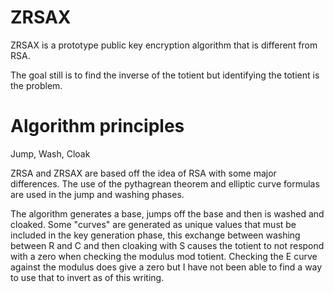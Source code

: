 # ZRSAX

ZRSAX is a prototype public key encryption algorithm that is different from RSA.

The goal still is to find the inverse of the totient but identifying the totient is the problem.

# Algorithm principles

Jump, Wash, Cloak

ZRSA and ZRSAX are based off the idea of RSA with some major differences.  The use of the pythagrean theorem and elliptic curve formulas are used in the jump and washing phases.

The algorithm generates a base, jumps off the base and then is washed and cloaked.  Some "curves" are generated as unique values that must be included in the key generation phase, this exchange between washing between R and C and then cloaking with S causes the totient to not respond with a zero when checking the modulus mod totient.  Checking the E curve against the modulus does give a zero but I have not been able to find a way to use that to invert as of this writing.

